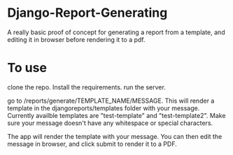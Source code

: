# Django-Report-Generating
A really basic proof of concept for generating a report from a template, and editing it in browser before rendering it to a pdf.

# To use
clone the repo. Install the requirements. run the server. 

go to /reports/generate/TEMPLATE_NAME/MESSAGE. This will render a template in the djangoreports/templates folder with your message.
Currently availble templates are "test-template" and "test-template2". Make sure your message doesn't have any whitespace or special characters.

The app will render the template with your message. You can then edit the message in browser, and click submit to render it to a PDF.
